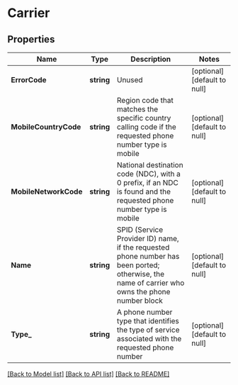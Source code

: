 # Carrier

## Properties
Name | Type | Description | Notes
------------ | ------------- | ------------- | -------------
**ErrorCode** | **string** | Unused | [optional] [default to null]
**MobileCountryCode** | **string** | Region code that matches the specific country calling code if the requested phone number type is mobile | [optional] [default to null]
**MobileNetworkCode** | **string** | National destination code (NDC), with a 0 prefix, if an NDC is found and the requested phone number type is mobile | [optional] [default to null]
**Name** | **string** | SPID (Service Provider ID) name, if the requested phone number has been ported; otherwise, the name of carrier who owns the phone number block | [optional] [default to null]
**Type_** | **string** | A phone number type that identifies the type of service associated with the requested phone number | [optional] [default to null]

[[Back to Model list]](../README.md#documentation-for-models) [[Back to API list]](../README.md#documentation-for-api-endpoints) [[Back to README]](../README.md)

